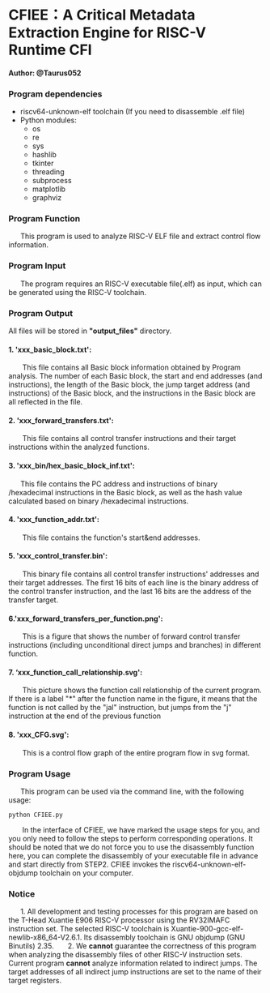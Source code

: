 # CFIEE：A Critical Metadata Extraction Engine for RISC-V Runtime CFI


#### Author: @Taurus052

### Program dependencies

 - riscv64-unknown-elf toolchain (If you need to disassemble .elf file)
 - Python modules:
	 - os
	 - re
	 - sys
	 - hashlib
	 - tkinter
	 - threading
	 - subprocess
	 - matplotlib
	 - graphviz

### Program Function
&nbsp; &nbsp;&nbsp; &nbsp;This program is used to analyze RISC-V ELF file and extract control flow information.

### Program Input
&nbsp; &nbsp;&nbsp; &nbsp;The program requires an RISC-V executable file(.elf) as input, which can be generated using the RISC-V toolchain.

### Program Output
All files will be stored in **"output_files"** directory.
#### 1.  'xxx_basic_block.txt': 
&nbsp; &nbsp;&nbsp; &nbsp; This file contains all Basic block information obtained by Program analysis. The number of each Basic block, the start and end addresses (and instructions), the length of the Basic block, the jump target address (and instructions) of the Basic block, and the instructions in the Basic block are all reflected in the file.
#### 2. 'xxx_forward_transfers.txt':
&nbsp; &nbsp;&nbsp; &nbsp; This file contains all control transfer instructions and their target instructions within the analyzed functions. 
#### 3. 'xxx_bin/hex_basic_block_inf.txt':
&nbsp; &nbsp;&nbsp; &nbsp;This file contains the PC address and instructions of binary /hexadecimal instructions in the Basic block, as well as the hash value calculated based on binary /hexadecimal instructions.
#### 4. 'xxx_function_addr.txt':
&nbsp; &nbsp;&nbsp; &nbsp; This file contains the function's start&end addresses.
#### 5. 'xxx_control_transfer.bin':
&nbsp; &nbsp;&nbsp; &nbsp; This binary file contains all control transfer instructions' addresses and their target addresses. The first 16 bits of each line is the binary address of the control transfer instruction, and the last 16 bits are the address of the transfer target. 
#### 6.'xxx_forward_transfers_per_function.png':
&nbsp; &nbsp;&nbsp; &nbsp; This is a figure that shows the number of forward control transfer instructions (including unconditional direct jumps and branches) in different function.
#### 7. ‘xxx_function_call_relationship.svg':
&nbsp; &nbsp;&nbsp; &nbsp; This picture shows the function call relationship of the current program. If there is a label "*" after the function name in the figure, it means that the function is not called by the "jal" instruction, but jumps from the "j" instruction at the end of the previous function
#### 8. 'xxx_CFG.svg':
&nbsp; &nbsp;&nbsp; &nbsp; This is a control flow graph of the entire program flow in svg format.


### Program Usage
&nbsp; &nbsp;&nbsp; &nbsp;This program can be used via the command line, with the following usage:

	python CFIEE.py
	
&nbsp; &nbsp;&nbsp; &nbsp; In the interface of CFIEE, we have marked the usage steps for you, and you only need to follow the steps to perform corresponding operations. It should be noted that we do not force you to use the disassembly function here, you can complete the disassembly of your executable file in advance and start directly from STEP2. CFIEE invokes the riscv64-unknown-elf-objdump toolchain on your computer.

### Notice

&nbsp; &nbsp;&nbsp; &nbsp;1. All development and testing processes for this program are based on the T-Head Xuantie E906 RISC-V processor using the RV32IMAFC instruction set. The selected RISC-V toolchain is Xuantie-900-gcc-elf-newlib-x86_64-V2.6.1. Its disassembly toolchain is GNU objdump (GNU Binutils) 2.35.
&nbsp; &nbsp;&nbsp; &nbsp;2. We **cannot** guarantee the correctness of this program when analyzing the disassembly files of other RISC-V instruction sets.
Current program **cannot** analyze information related to indirect jumps. The target addresses of all indirect jump instructions are set to the name of their target registers.
